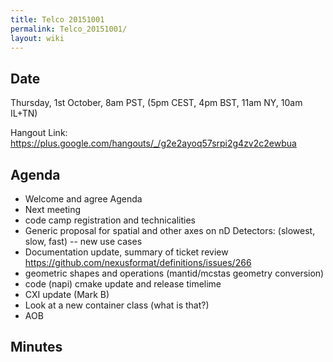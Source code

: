 ```yaml
---
title: Telco 20151001
permalink: Telco_20151001/
layout: wiki
---
```


Date
----

Thursday, 1st October, 8am PST, (5pm CEST, 4pm BST, 11am NY, 10am IL+TN)

Hangout Link:
<https://plus.google.com/hangouts/_/g2e2ayoq57srpi2g4zv2c2ewbua>

Agenda
------

-   Welcome and agree Agenda
-   Next meeting
-   code camp registration and technicalities
-   Generic proposal for spatial and other axes on nD Detectors:
    (slowest, slow, fast) -- new use cases
-   Documentation update, summary of ticket review
    <https://github.com/nexusformat/definitions/issues/266>
-   geometric shapes and operations (mantid/mcstas geometry conversion)
-   code (napi) cmake update and release timelime
-   CXI update (Mark B)
-   Look at a new container class (what is that?)
-   AOB

Minutes
-------
